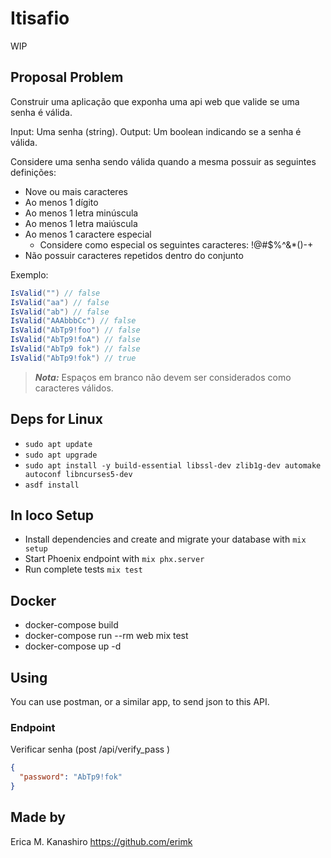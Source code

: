 # Itisafio

WIP

## Proposal Problem

Construir uma aplicação que exponha uma api web que valide se uma senha é válida.

Input: Uma senha (string).
Output: Um boolean indicando se a senha é válida.

Considere uma senha sendo válida quando a mesma possuir as seguintes definições:

- Nove ou mais caracteres
- Ao menos 1 dígito
- Ao menos 1 letra minúscula
- Ao menos 1 letra maiúscula
- Ao menos 1 caractere especial
  - Considere como especial os seguintes caracteres: !@#$%^&*()-+
- Não possuir caracteres repetidos dentro do conjunto

Exemplo:  

```c#
IsValid("") // false  
IsValid("aa") // false  
IsValid("ab") // false  
IsValid("AAAbbbCc") // false  
IsValid("AbTp9!foo") // false  
IsValid("AbTp9!foA") // false
IsValid("AbTp9 fok") // false
IsValid("AbTp9!fok") // true
```

> **_Nota:_**  Espaços em branco não devem ser considerados como caracteres válidos.

## Deps for Linux

- `sudo apt update`
- `sudo apt upgrade`
- `sudo apt install -y build-essential libssl-dev zlib1g-dev automake autoconf libncurses5-dev`
- `asdf install`

## In loco Setup

- Install dependencies and create and migrate your database with `mix setup`
- Start Phoenix endpoint with `mix phx.server`
- Run complete tests `mix test`

## Docker

- docker-compose build
- docker-compose run --rm web mix test
- docker-compose up -d

## Using

 You can use postman, or a similar app, to send json to this API.

### Endpoint

 Verificar senha  (post /api/verify_pass )

  ```json
  {
    "password": "AbTp9!fok"
  }
  ```

## Made by

  Erica M. Kanashiro <https://github.com/erimk>
